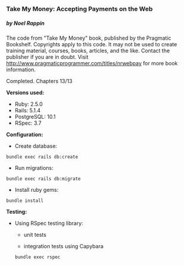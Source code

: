 ### Take My Money: Accepting Payments on the Web 
##### by Noel Rappin

The code from "Take My Money" book, published by the Pragmatic Bookshelf.
Copyrights apply to this code. It may not be used to create training material, courses, books, articles, and the like. Contact the publisher if you are in doubt.
Visit http://www.pragmaticprogrammer.com/titles/nrwebpay for more book information.

Completed. Chapters 13/13

**Versions used:**

  * Ruby: 2.5.0
  * Rails: 5.1.4
  * PostgreSQL: 10.1
  * RSpec: 3.7

**Configuration:**

  * Create database:
  ```
  bundle exec rails db:create
  ```
  * Run migrations:
  ```
  bundle exec rails db:migrate
  ```
  * Install ruby gems:
  ```
  bundle install
  ```
  
**Testing:**

  * Using RSpec testing library:

    * unit tests
    
    * integration tests using Capybara
    ```
    bundle exec rspec
    ````